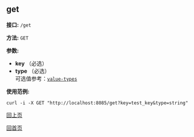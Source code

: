 get
----------

**接口:** `/get`

**方法:** `GET`

**参数:** 

*  **key** （必选）  
*  **type** （必选）  
可选值参考：[`value-types`](types.md)

**使用范例:**

    curl -i -X GET "http://localhost:8085/get?key=test_key&type=string"

[回上页](../hustdict.md)

[回首页](../../index.md)
